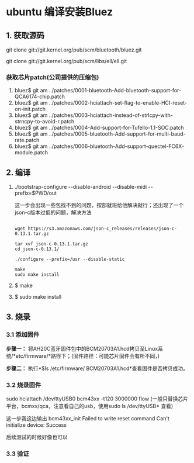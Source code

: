 # ubuntu 编译安装Bluez



## 1. 获取源码

git clone git://git.kernel.org/pub/scm/bluetooth/bluez.git 

git clone git://git.kernel.org/pub/scm/libs/ell/ell.git

### 获取芯片patch(公司提供的压缩包)  

1) bluez$ git am ../patches/0001-bluetooth-Add-bluetooth-support-for-QCA6174-chip.patch
2) bluez$ git am ../patches/0002-hciattach-set-flag-to-enable-HCI-reset-on-init.patch
3) bluez$ git am ../patches/0003-hciattach-instead-of-strlcpy-with-strncpy-to-avoid-r.patch
4) bluez$ git am ../patches/0004-Add-support-for-Tufello-1.1-SOC.patch
5) bluez$ git am ../patches/0005-bluetooth-Add-support-for-multi-baud-rate.patch
6) bluez$ git am ../patches/0006-bluetooth-Add-support-quectel-FC6X-module.patch

## 2. 编译

1. ./bootstrap-configure --disable-android --disable-midi  --prefix=$PWD/out  

   这一步会出现一些包找不到的问题，按部就班给他解决就行；还出现了一个json-c版本过低的问题，解决方法

   ```shell
   
   wget https://s3.amazonaws.com/json-c_releases/releases/json-c-0.13.1.tar.gz
   
   tar xvf json-c-0.13.1.tar.gz
   cd json-c-0.13.1/
   
   ./configure --prefix=/usr --disable-static
   
   make
   sudo make install
   ```

   

2. $ make 

3. $ sudo make install



## 3. 烧录

### 3.1 添加固件

**步骤一：**     将AH20C蓝牙固件包中的BCM20703A1.hcd拷贝至Linux系统/*etc/firmware/*路径下；(固件路径：可能芯片固件会有所不同，)

**步骤二：**     执行*$ls /etc/firmware/ BCM20703A1.hcd*查看固件是否拷贝成功。

### 3.2 烧录固件

sudo hciattach /dev/ttyUSB0 bcm43xx -t120 3000000 flow  (一般只替换芯片平台，bcmxx/qca，注意看自己的usb，使用sudo ls /dev/ttyUSB* 查看)

这一步我这边输出
bcm43xx_init
Failed to write reset command
Can't initialize device: Success

后续测试的时候好像也可以

### 3.3 验证





